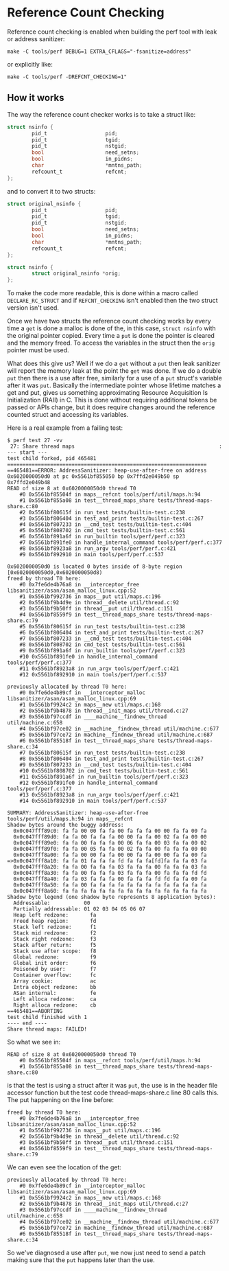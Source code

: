 # Reference Count Checking

Reference count checking is enabled when building the perf tool with leak or
address sanitizer:
```shell
make -C tools/perf DEBUG=1 EXTRA_CFLAGS="-fsanitize=address"
```
 or explicitly like:
```shell
make -C tools/perf -DREFCNT_CHECKING=1"
```

## How it works

The way the reference count checker works is to take a struct like:

```C
struct nsinfo {
        pid_t                   pid;
        pid_t                   tgid;
        pid_t                   nstgid;
        bool                    need_setns;
        bool                    in_pidns;
        char                    *mntns_path;
        refcount_t              refcnt;
};
```

and to convert it to two structs:

```C
struct original_nsinfo {
        pid_t                   pid;
        pid_t                   tgid;
        pid_t                   nstgid;
        bool                    need_setns;
        bool                    in_pidns;
        char                    *mntns_path;
        refcount_t              refcnt;
};

struct nsinfo {
        struct original_nsinfo *orig;
};

```

To make the code more readable, this is done within a macro called
`DECLARE_RC_STRUCT` and if `REFCNT_CHECKING` isn't enabled then the two struct
version isn't used.

Once we have two structs the reference count checking works by every time a
`get` is done a malloc is done of the, in this case, `struct nsinfo` with the
original pointer copied. Every time a `put` is done the pointer is cleared and
the memory freed. To access the variables in the struct then the `orig` pointer
must be used.

What does this give us? Well if we do a `get` without a `put` then leak
sanitizer will report the memory leak at the point the `get` was done. If we do
a double `put` then there is a use after free, similarly for a use of a `put`
struct's variable after it was `put`. Basically the intermediate pointer whose
lifetime matches a get and put, gives us something approximating Resource
Acquisition Is Initialization (RAII) in C. This is done without requiring
additional tokens be passed or APIs change, but it does require changes around
the reference counted struct and accessing its variables.

Here is a real example from a failing test:

```shell
$ perf test 27 -vv
 27: Share thread maps                                               :
--- start ---
test child forked, pid 465481
=================================================================
==465481==ERROR: AddressSanitizer: heap-use-after-free on address 0x6020000050d0 at pc 0x5561bf855050 bp 0x7ffd2e049b50 sp 0x7ffd2e049b48
READ of size 8 at 0x6020000050d0 thread T0
    #0 0x5561bf85504f in maps__refcnt tools/perf/util/maps.h:94
    #1 0x5561bf855a08 in test__thread_maps_share tests/thread-maps-share.c:80
    #2 0x5561bf80615f in run_test tests/builtin-test.c:238
    #3 0x5561bf806404 in test_and_print tests/builtin-test.c:267
    #4 0x5561bf807233 in __cmd_test tests/builtin-test.c:404
    #5 0x5561bf808702 in cmd_test tests/builtin-test.c:561
    #6 0x5561bf891a6f in run_builtin tools/perf/perf.c:323
    #7 0x5561bf891fe0 in handle_internal_command tools/perf/perf.c:377
    #8 0x5561bf8923a8 in run_argv tools/perf/perf.c:421
    #9 0x5561bf892910 in main tools/perf/perf.c:537

0x6020000050d0 is located 0 bytes inside of 8-byte region [0x6020000050d0,0x6020000050d8)
freed by thread T0 here:
    #0 0x7fe6de4b76a8 in __interceptor_free libsanitizer/asan/asan_malloc_linux.cpp:52
    #1 0x5561bf992736 in maps__put util/maps.c:196
    #2 0x5561bf9b4d9e in thread__delete util/thread.c:92
    #3 0x5561bf9b50ff in thread__put util/thread.c:151
    #4 0x5561bf8559f9 in test__thread_maps_share tests/thread-maps-share.c:79
    #5 0x5561bf80615f in run_test tests/builtin-test.c:238
    #6 0x5561bf806404 in test_and_print tests/builtin-test.c:267
    #7 0x5561bf807233 in __cmd_test tests/builtin-test.c:404
    #8 0x5561bf808702 in cmd_test tests/builtin-test.c:561
    #9 0x5561bf891a6f in run_builtin tools/perf/perf.c:323
    #10 0x5561bf891fe0 in handle_internal_command tools/perf/perf.c:377
    #11 0x5561bf8923a8 in run_argv tools/perf/perf.c:421
    #12 0x5561bf892910 in main tools/perf/perf.c:537

previously allocated by thread T0 here:
    #0 0x7fe6de4b89cf in __interceptor_malloc libsanitizer/asan/asan_malloc_linux.cpp:69
    #1 0x5561bf9924c2 in maps__new util/maps.c:168
    #2 0x5561bf9b4878 in thread__init_maps util/thread.c:27
    #3 0x5561bf97ccdf in ____machine__findnew_thread util/machine.c:658
    #4 0x5561bf97ce02 in __machine__findnew_thread util/machine.c:677
    #5 0x5561bf97ce72 in machine__findnew_thread util/machine.c:687
    #6 0x5561bf85518f in test__thread_maps_share tests/thread-maps-share.c:34
    #7 0x5561bf80615f in run_test tests/builtin-test.c:238
    #8 0x5561bf806404 in test_and_print tests/builtin-test.c:267
    #9 0x5561bf807233 in __cmd_test tests/builtin-test.c:404
    #10 0x5561bf808702 in cmd_test tests/builtin-test.c:561
    #11 0x5561bf891a6f in run_builtin tools/perf/perf.c:323
    #12 0x5561bf891fe0 in handle_internal_command tools/perf/perf.c:377
    #13 0x5561bf8923a8 in run_argv tools/perf/perf.c:421
    #14 0x5561bf892910 in main tools/perf/perf.c:537

SUMMARY: AddressSanitizer: heap-use-after-free tools/perf/util/maps.h:94 in maps__refcnt
Shadow bytes around the buggy address:
  0x0c047fff89c0: fa fa 00 00 fa fa 00 fa fa fa 00 00 fa fa 00 fa
  0x0c047fff89d0: fa fa 00 fa fa fa 00 00 fa fa 00 02 fa fa 00 00
  0x0c047fff89e0: fa fa 00 fa fa fa 00 06 fa fa 00 03 fa fa 00 02
  0x0c047fff89f0: fa fa 00 05 fa fa 00 02 fa fa 00 fa fa fa 00 00
  0x0c047fff8a00: fa fa 00 00 fa fa 00 00 fa fa 00 00 fa fa 00 fa
=>0x0c047fff8a10: fa fa 01 fa fa fa fd fa fa fa[fd]fa fa fa 03 fa
  0x0c047fff8a20: fa fa 00 fa fa fa 03 fa fa fa 00 fa fa fa 03 fa
  0x0c047fff8a30: fa fa 00 fa fa fa 03 fa fa fa 00 fa fa fa fd fd
  0x0c047fff8a40: fa fa 03 fa fa fa 00 fa fa fa fd fd fa fa 00 fa
  0x0c047fff8a50: fa fa 00 fa fa fa fa fa fa fa fa fa fa fa fa fa
  0x0c047fff8a60: fa fa fa fa fa fa fa fa fa fa fa fa fa fa fa fa
Shadow byte legend (one shadow byte represents 8 application bytes):
  Addressable:           00
  Partially addressable: 01 02 03 04 05 06 07 
  Heap left redzone:       fa
  Freed heap region:       fd
  Stack left redzone:      f1
  Stack mid redzone:       f2
  Stack right redzone:     f3
  Stack after return:      f5
  Stack use after scope:   f8
  Global redzone:          f9
  Global init order:       f6
  Poisoned by user:        f7
  Container overflow:      fc
  Array cookie:            ac
  Intra object redzone:    bb
  ASan internal:           fe
  Left alloca redzone:     ca
  Right alloca redzone:    cb
==465481==ABORTING
test child finished with 1
---- end ----
Share thread maps: FAILED!
```

So what we see in:

```shell
READ of size 8 at 0x6020000050d0 thread T0
    #0 0x5561bf85504f in maps__refcnt tools/perf/util/maps.h:94
    #1 0x5561bf855a08 in test__thread_maps_share tests/thread-maps-share.c:80
```
is that the test is using a struct after it was `put`, the use is in the header
file accessor function but the test code thread-maps-share.c line 80 calls
this. The put happening on the line before:

```shell
freed by thread T0 here:
    #0 0x7fe6de4b76a8 in __interceptor_free libsanitizer/asan/asan_malloc_linux.cpp:52
    #1 0x5561bf992736 in maps__put util/maps.c:196
    #2 0x5561bf9b4d9e in thread__delete util/thread.c:92
    #3 0x5561bf9b50ff in thread__put util/thread.c:151
    #4 0x5561bf8559f9 in test__thread_maps_share tests/thread-maps-share.c:79

```

We can even see the location of the get:
```shell
previously allocated by thread T0 here:
    #0 0x7fe6de4b89cf in __interceptor_malloc libsanitizer/asan/asan_malloc_linux.cpp:69
    #1 0x5561bf9924c2 in maps__new util/maps.c:168
    #2 0x5561bf9b4878 in thread__init_maps util/thread.c:27
    #3 0x5561bf97ccdf in ____machine__findnew_thread util/machine.c:658
    #4 0x5561bf97ce02 in __machine__findnew_thread util/machine.c:677
    #5 0x5561bf97ce72 in machine__findnew_thread util/machine.c:687
    #6 0x5561bf85518f in test__thread_maps_share tests/thread-maps-share.c:34
```

So we've diagnosed a use after `put`, we now just need to send a patch making
sure that the `put` happens later than the use.
